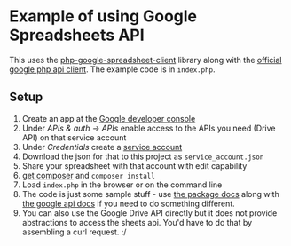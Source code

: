 # Example of using Google Spreadsheets API

This uses the
[php-google-spreadsheet-client](https://github.com/asimlqt/php-google-spreadsheet-client)
library along with the [official google php api
client](https://github.com/google/google-api-php-client). The example code is
in `index.php`.

## Setup

1. Create an app at the [Google developer console](https://console.developers.google.com/project)
3. Under *APIs & auth -> APIs* enable access to the APIs you need (Drive API) on that service account
2. Under *Credentials* create a [service account](https://developers.google.com/identity/protocols/OAuth2ServiceAccount)
3. Download the json for that to this project as `service_account.json`
3. Share your spreadsheet with that account with edit capability
6. [get composer](http://getcomposer.org) and `composer install`
7. Load `index.php` in the browser or on the command line
6. The code is just some sample stuff - use [the package
   docs](https://github.com/asimlqt/php-google-spreadsheet-client) along with
   [the google api
   docs](https://developers.google.com/google-apps/spreadsheets) if you need to
   do something different.
9. You can also use the Google Drive API directly but it does not provide
   abstractions to access the sheets api. You'd have to do that by assembling a
   curl request. :/

